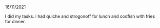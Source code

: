 16/11/2021

I did my tasks. I had quiche and strogonoff for lunch and codfish with fries for dinner.